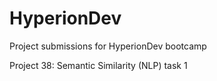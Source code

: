 # HyperionDev
Project submissions for HyperionDev bootcamp

Project 38: Semantic Similarity (NLP) task 1
